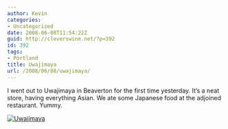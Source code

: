 ```yaml
---
author: Kevin
categories:
- Uncategorized
date: 2008-06-08T11:54:22Z
guid: http://cleverswine.net/?p=392
id: 392
tags:
- Portland
title: Uwajimaya
url: /2008/06/08/uwajimaya/
---
```


I went out to [<font style="position: absolute;overflow: hidden;height: 0;width: 0"><a href="http://kvantservice.com/">???????? ????? ????????</a></font>Uwajimaya](http://www.uwajimaya.com/) in Beaverton for the first time yesterday. It&#8217;s a neat store, having everything Asian. We ate some Japanese food at the adjoined restaurant. Yummy.

[<img src="https://i1.wp.com/farm4.static.flickr.com/3080/2561382211_c02ff9712f_t_d.jpg?w=840" alt="Uwajimaya" data-recalc-dims="1" />](http://www.flickr.com/photos/cleverswine/)